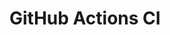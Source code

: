 # GitHub Actions CI










































































































































































































































































































































































































































































































































































































































































































































































































































































































































































































































































































































































































































































































































































































































































































































































































































